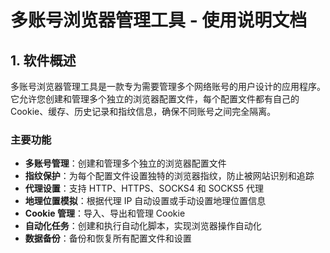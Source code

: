 # 多账号浏览器管理工具 - 使用说明文档

## 1. 软件概述

多账号浏览器管理工具是一款专为需要管理多个网络账号的用户设计的应用程序。它允许您创建和管理多个独立的浏览器配置文件，每个配置文件都有自己的 Cookie、缓存、历史记录和指纹信息，确保不同账号之间完全隔离。

### 主要功能

- **多账号管理**：创建和管理多个独立的浏览器配置文件
- **指纹保护**：为每个配置文件设置独特的浏览器指纹，防止被网站识别和追踪
- **代理设置**：支持 HTTP、HTTPS、SOCKS4 和 SOCKS5 代理
- **地理位置模拟**：根据代理 IP 自动设置或手动设置地理位置信息
- **Cookie 管理**：导入、导出和管理 Cookie
- **自动化任务**：创建和执行自动化脚本，实现浏览器操作自动化
- **数据备份**：备份和恢复所有配置文件和设置
